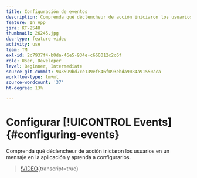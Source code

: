 ```yaml
---
title: Configuración de eventos
description: Comprenda qué déclencheur de acción iniciaron los usuarios en un mensaje en la aplicación y aprenda a configurarlos.
feature: In App
jira: KT-2548
thumbnail: 26245.jpg
doc-type: feature video
activity: use
team: TM
exl-id: 2c7937f4-b0da-46e5-934e-c660012c2c6f
role: User, Developer
level: Beginner, Intermediate
source-git-commit: 943599bd7ce139ef846f093ebda9084a91550aca
workflow-type: tm+mt
source-wordcount: '37'
ht-degree: 13%

---
```


# Configurar [!UICONTROL Events] {#configuring-events}

Comprenda qué déclencheur de acción iniciaron los usuarios en un mensaje en la aplicación y aprenda a configurarlos.

>[!VIDEO](https://video.tv.adobe.com/v/26245?learn=on){transcript=true}
